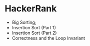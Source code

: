 # HackerRank

- Big Sorting;
- Insertion Sort (Part 1)
- Insertion Sort (Part 2)
- Correctness and the Loop Invariant